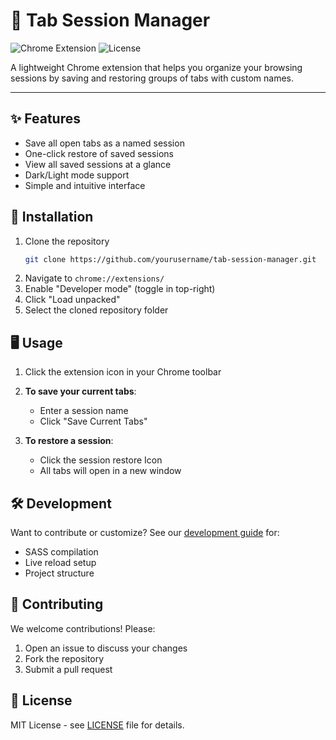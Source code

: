 # 🔖 Tab Session Manager
![Chrome Extension](https://img.shields.io/badge/Chrome-Extension-yellowgreen)
![License](https://img.shields.io/badge/License-MIT-blue)

A lightweight Chrome extension that helps you organize your browsing
sessions by saving and restoring groups of tabs with custom names.

-----
## ✨ Features

- Save all open tabs as a named session
- One-click restore of saved sessions
- View all saved sessions at a glance
- Dark/Light mode support
- Simple and intuitive interface

## 🚀 Installation

1. Clone the repository
   ```bash
   git clone https://github.com/yourusername/tab-session-manager.git
   ```
2. Navigate to ```chrome://extensions/```
3. Enable "Developer mode" (toggle in top-right)
4. Click "Load unpacked"
5. Select the cloned repository folder

## 🖥️ Usage

1. Click the extension icon in your Chrome toolbar

2. **To save your current tabs**:
   - Enter a session name
   - Click "Save Current Tabs"

3. **To restore a session**:
   - Click the session restore Icon
   - All tabs will open in a new window

## 🛠 Development

Want to contribute or customize? See our [development guide](DEVELOPMENT.md) for:
- SASS compilation
- Live reload setup
- Project structure


## 🤝 Contributing

We welcome contributions! Please:
1. Open an issue to discuss your changes
2. Fork the repository
3. Submit a pull request

## 📜 License

MIT License - see [LICENSE](LICENSE) file for details.